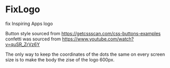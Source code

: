 # FixLogo
 fix Inspiring Apps logo

 Button style sourced from https://getcssscan.com/css-buttons-examples
 confetti was sourced from https://www.youtube.com/watch?v=quSR_ZrVz6Y

The only way to keep the coordinates of the dots the same on every screen size is to make the body the zise of the logo 600px.